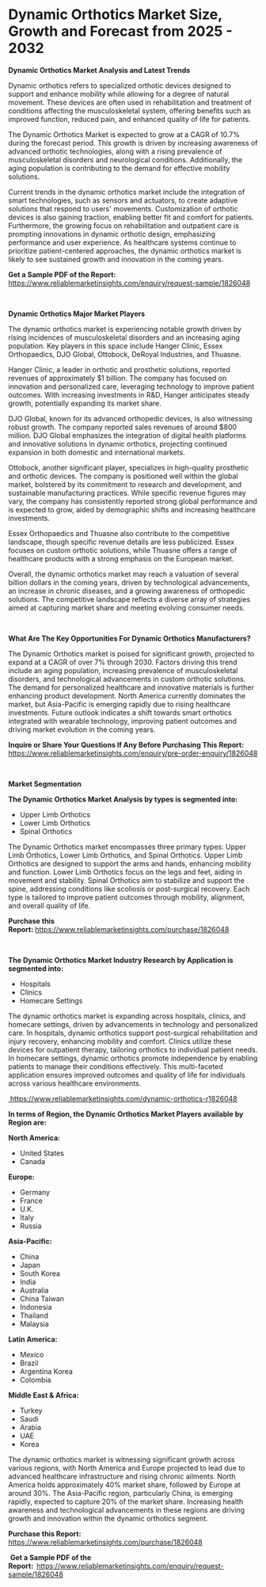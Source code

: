 <p><h1>Dynamic Orthotics Market Size, Growth and Forecast from 2025 - 2032</h1></p><p><strong>Dynamic Orthotics Market Analysis and Latest Trends</strong></p>
<p><p>Dynamic orthotics refers to specialized orthotic devices designed to support and enhance mobility while allowing for a degree of natural movement. These devices are often used in rehabilitation and treatment of conditions affecting the musculoskeletal system, offering benefits such as improved function, reduced pain, and enhanced quality of life for patients.</p><p>The Dynamic Orthotics Market is expected to grow at a CAGR of 10.7% during the forecast period. This growth is driven by increasing awareness of advanced orthotic technologies, along with a rising prevalence of musculoskeletal disorders and neurological conditions. Additionally, the aging population is contributing to the demand for effective mobility solutions.</p><p>Current trends in the dynamic orthotics market include the integration of smart technologies, such as sensors and actuators, to create adaptive solutions that respond to users' movements. Customization of orthotic devices is also gaining traction, enabling better fit and comfort for patients. Furthermore, the growing focus on rehabilitation and outpatient care is prompting innovations in dynamic orthotic design, emphasizing performance and user experience. As healthcare systems continue to prioritize patient-centered approaches, the dynamic orthotics market is likely to see sustained growth and innovation in the coming years.</p></p>
<p><strong>Get a Sample PDF of the Report:&nbsp;</strong> <a href="https://www.reliablemarketinsights.com/enquiry/request-sample/1826048?utm_campaign=3000&utm_medium=2&utm_source=Github&utm_content=ia&utm_term=16042025&utm_id=dynamic-orthotics">https://www.reliablemarketinsights.com/enquiry/request-sample/1826048</a></p>
<p>&nbsp;</p>
<p><strong>Dynamic Orthotics Major Market Players</strong></p>
<p><p>The dynamic orthotics market is experiencing notable growth driven by rising incidences of musculoskeletal disorders and an increasing aging population. Key players in this space include Hanger Clinic, Essex Orthopaedics, DJO Global, Ottobock, DeRoyal Industries, and Thuasne.</p><p>Hanger Clinic, a leader in orthotic and prosthetic solutions, reported revenues of approximately $1 billion. The company has focused on innovation and personalized care, leveraging technology to improve patient outcomes. With increasing investments in R&D, Hanger anticipates steady growth, potentially expanding its market share.</p><p>DJO Global, known for its advanced orthopedic devices, is also witnessing robust growth. The company reported sales revenues of around $800 million. DJO Global emphasizes the integration of digital health platforms and innovative solutions in dynamic orthotics, projecting continued expansion in both domestic and international markets.</p><p>Ottobock, another significant player, specializes in high-quality prosthetic and orthotic devices. The company is positioned well within the global market, bolstered by its commitment to research and development, and sustainable manufacturing practices. While specific revenue figures may vary, the company has consistently reported strong global performance and is expected to grow, aided by demographic shifts and increasing healthcare investments.</p><p>Essex Orthopaedics and Thuasne also contribute to the competitive landscape, though specific revenue details are less publicized. Essex focuses on custom orthotic solutions, while Thuasne offers a range of healthcare products with a strong emphasis on the European market.</p><p>Overall, the dynamic orthotics market may reach a valuation of several billion dollars in the coming years, driven by technological advancements, an increase in chronic diseases, and a growing awareness of orthopedic solutions. The competitive landscape reflects a diverse array of strategies aimed at capturing market share and meeting evolving consumer needs.</p></p>
<p>&nbsp;</p>
<p><strong>What Are The Key Opportunities For Dynamic Orthotics Manufacturers?</strong></p>
<p><p>The Dynamic Orthotics market is poised for significant growth, projected to expand at a CAGR of over 7% through 2030. Factors driving this trend include an aging population, increasing prevalence of musculoskeletal disorders, and technological advancements in custom orthotic solutions. The demand for personalized healthcare and innovative materials is further enhancing product development. North America currently dominates the market, but Asia-Pacific is emerging rapidly due to rising healthcare investments. Future outlook indicates a shift towards smart orthotics integrated with wearable technology, improving patient outcomes and driving market evolution in the coming years.</p></p>
<p><strong>Inquire or Share Your Questions If Any Before Purchasing This Report:</strong> <a href="https://www.reliablemarketinsights.com/enquiry/pre-order-enquiry/1826048?utm_campaign=3000&utm_medium=2&utm_source=Github&utm_content=ia&utm_term=16042025&utm_id=dynamic-orthotics">https://www.reliablemarketinsights.com/enquiry/pre-order-enquiry/1826048</a></p>
<p>&nbsp;</p>
<p><strong>Market Segmentation</strong></p>
<p><strong>The Dynamic Orthotics Market Analysis by types is segmented into:</strong></p>
<p><ul><li>Upper Limb Orthotics</li><li>Lower Limb Orthotics</li><li>Spinal Orthotics</li></ul></p>
<p><p>The Dynamic Orthotics market encompasses three primary types: Upper Limb Orthotics, Lower Limb Orthotics, and Spinal Orthotics. Upper Limb Orthotics are designed to support the arms and hands, enhancing mobility and function. Lower Limb Orthotics focus on the legs and feet, aiding in movement and stability. Spinal Orthotics aim to stabilize and support the spine, addressing conditions like scoliosis or post-surgical recovery. Each type is tailored to improve patient outcomes through mobility, alignment, and overall quality of life.</p></p>
<p><strong>Purchase this Report:&nbsp;</strong><a href="https://www.reliablemarketinsights.com/purchase/1826048?utm_campaign=3000&utm_medium=2&utm_source=Github&utm_content=ia&utm_term=16042025&utm_id=dynamic-orthotics">https://www.reliablemarketinsights.com/purchase/1826048</a></p>
<p>&nbsp;</p>
<p><strong>The Dynamic Orthotics Market Industry Research by Application is segmented into:</strong></p>
<p><ul><li>Hospitals</li><li>Clinics</li><li>Homecare Settings</li></ul></p>
<p><p>The dynamic orthotics market is expanding across hospitals, clinics, and homecare settings, driven by advancements in technology and personalized care. In hospitals, dynamic orthotics support post-surgical rehabilitation and injury recovery, enhancing mobility and comfort. Clinics utilize these devices for outpatient therapy, tailoring orthotics to individual patient needs. In homecare settings, dynamic orthotics promote independence by enabling patients to manage their conditions effectively. This multi-faceted application ensures improved outcomes and quality of life for individuals across various healthcare environments.</p></p>
<p><a href="https://www.reliablemarketinsights.com/dynamic-orthotics-r1826048?utm_campaign=3000&utm_medium=2&utm_source=Github&utm_content=ia&utm_term=16042025&utm_id=dynamic-orthotics">&nbsp;https://www.reliablemarketinsights.com/dynamic-orthotics-r1826048</a></p>
<p><strong>In terms of Region, the Dynamic Orthotics Market Players available by Region are:</strong></p>
<p>
    <p> <strong> North America: </strong>
        <ul>
            <li>United States</li>
            <li>Canada</li>
        </ul>
        </p> 
    <p> <strong> Europe: </strong>
        <ul>
            <li>Germany</li>
            <li>France</li>
            <li>U.K.</li>
            <li>Italy</li>
            <li>Russia</li>
        </ul>
        </p> 
    <p> <strong> Asia-Pacific: </strong>
        <ul>
            <li>China</li>
            <li>Japan</li>
            <li>South Korea</li>
            <li>India</li>
            <li>Australia</li>
            <li>China Taiwan</li>
            <li>Indonesia</li>
            <li>Thailand</li>
            <li>Malaysia</li>
        </ul>
        </p> 
    <p> <strong> Latin America: </strong>
        <ul>
            <li>Mexico</li>
            <li>Brazil</li>
            <li>Argentina Korea</li>
            <li>Colombia</li>
        </ul>
        </p> 
    <p> <strong> Middle East & Africa: </strong>
        <ul>
            <li>Turkey</li>
            <li>Saudi</li>
            <li>Arabia</li>
            <li>UAE</li>
            <li>Korea</li>
        </ul>
    </p>
    </p>
<p><p>The dynamic orthotics market is witnessing significant growth across various regions, with North America and Europe projected to lead due to advanced healthcare infrastructure and rising chronic ailments. North America holds approximately 40% market share, followed by Europe at around 30%. The Asia-Pacific region, particularly China, is emerging rapidly, expected to capture 20% of the market share. Increasing health awareness and technological advancements in these regions are driving growth and innovation within the dynamic orthotics segment.</p></p>
<p><strong>Purchase this Report: </strong><a href="https://www.reliablemarketinsights.com/purchase/1826048?utm_campaign=3000&utm_medium=2&utm_source=Github&utm_content=ia&utm_term=16042025&utm_id=dynamic-orthotics">https://www.reliablemarketinsights.com/purchase/1826048</a></p>
<p>&nbsp;<strong>Get a Sample PDF of the Report:&nbsp;&nbsp;</strong><a href="https://www.reliablemarketinsights.com/enquiry/request-sample/1826048?utm_campaign=3000&utm_medium=2&utm_source=Github&utm_content=ia&utm_term=16042025&utm_id=dynamic-orthotics">https://www.reliablemarketinsights.com/enquiry/request-sample/1826048</a></p>
<p><strong></strong></p>
<p><p></p><p></p><p></p></p>